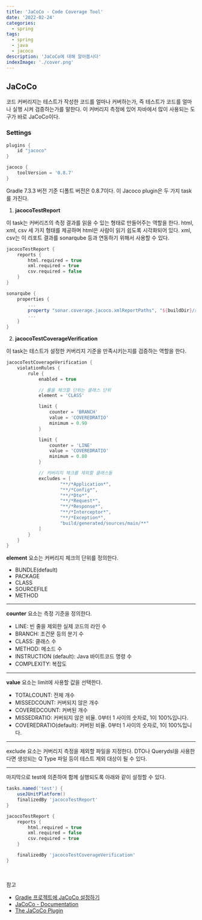 ```yaml
---
title: 'JaCoCo - Code Coverage Tool'
date: '2022-02-24'
categories:
  - spring
tags:
  - spring
  - java
  - jacoco
description: 'JaCoCo에 대해 알아봅시다'
indexImage: './cover.png'
---
```


## JaCoCo  

코드 커버리지는 테스트가 작성한 코드를 얼마나 커버하는가, 즉 테스트가 코드를 얼마나 실행 시켜 검증하는가를 말한다. 
이 커버리지 측정에 있어 자바에서 많이 사용되는 도구가 바로 JaCoCo이다. 

### Settings  

``` groovy
plugins {
    id "jacoco"
}

jacoco {
    toolVersion = '0.8.7'
}
```

Gradle 7.3.3 버전 기준 디폴트 버전은 0.8.7이다. 
이 Jacoco plugin은 두 가지 task를 가진다. 

1. **jacocoTestReport**  

이 task는 커버리즈의 측정 결과를 읽을 수 있는 형태로 만들어주는 역할을 한다. 
html, xml, csv 세 가지 형태를 제공하며 html은 사람이 읽기 쉽도록 시각화되어 있다. 
xml, csv는 이 리포트 결과를 sonarqube 등과 연동하기 위해서 사용할 수 있다.  

``` groovy
jacocoTestReport {
    reports {
        html.required = true
        xml.required = true
        csv.required = false
    }
}
```

``` groovy
sonarqube {
    properties {
        ...
        property "sonar.coverage.jacoco.xmlReportPaths", "${buildDir}/reports/jacoco/test/jacocoTestReport.xml"
        ...
    }
}
```

2. **jacocoTestCoverageVerification**  

이 task는 테스트가 설정한 커버리지 기준을 만족시키는지를 검증하는 역할을 한다. 

``` groovy
jacocoTestCoverageVerification {
    violationRules {
        rule {
            enabled = true

            // 룰을 체크할 단위는 클래스 단위
            element = 'CLASS'

            limit {
                counter = 'BRANCH'
                value = 'COVEREDRATIO'
                minimum = 0.90
            }

            limit {
                counter = 'LINE'
                value = 'COVEREDRATIO'
                minimum = 0.80
            }

            // 커버리지 체크를 제외할 클래스들
            excludes = [
                    "**/*Application*",
                    "**/*Config*",
                    "**/*Dto*",
                    "**/*Request*",
                    "**/*Response*",
                    "**/*Interceptor*",
                    "**/*Exception*",
                    "build/generated/sources/main/**"
            ]
        }
    }
}
```

**element** 요소는 커버리지 체크의 단위를 정의한다. 
- BUNDLE(default)
- PACKAGE
- CLASS
- SOURCEFILE
- METHOD 

------

**counter** 요소는 측정 기준을 정의한다. 
- LINE: 빈 줄을 제외한 실제 코드의 라인 수
- BRANCH: 조건문 등의 분기 수
- CLASS: 클래스 수
- METHOD: 메소드 수
- INSTRUCTION (default): Java 바이트코드 명령 수
- COMPLEXITY: 복잡도

------

**value** 요소는 limit에 사용할 값을 선택한다.
- TOTALCOUNT: 전체 개수
- MISSEDCOUNT: 커버되지 않은 개수
- COVEREDCOUNT: 커버된 개수
- MISSEDRATIO: 커버되지 않은 비율. 0부터 1 사이의 숫자로, 1이 100%입니다.
- COVEREDRATIO(default): 커버된 비율. 0부터 1 사이의 숫자로, 1이 100%입니다.

------

exclude 요소는 커버리지 측정을 제외할 파일을 지정한다. 
DTO나 Querydsl을 사용한다면 생성되는 Q Type 파일 등이 테스트 제외 대상이 될 수 있다. 

------

마지막으로 test에 의존하여 함께 실행되도록 아래와 같이 설정할 수 있다. 

``` groovy
tasks.named('test') {
    useJUnitPlatform()
    finalizedBy 'jacocoTestReport'
}

jacocoTestReport {
    reports {
        html.required = true
        xml.required = false
        csv.required = true
    }

    finalizedBy 'jacocoTestCoverageVerification'
}
```

<br/>

참고
- [Gradle 프로젝트에 JaCoCo 설정하기](https://techblog.woowahan.com/2661/)
- [JaCoCo - Documentation](https://www.jacoco.org/jacoco/trunk/doc/)
- [The JaCoCo Plugin](https://docs.gradle.org/current/userguide/jacoco_plugin.html)